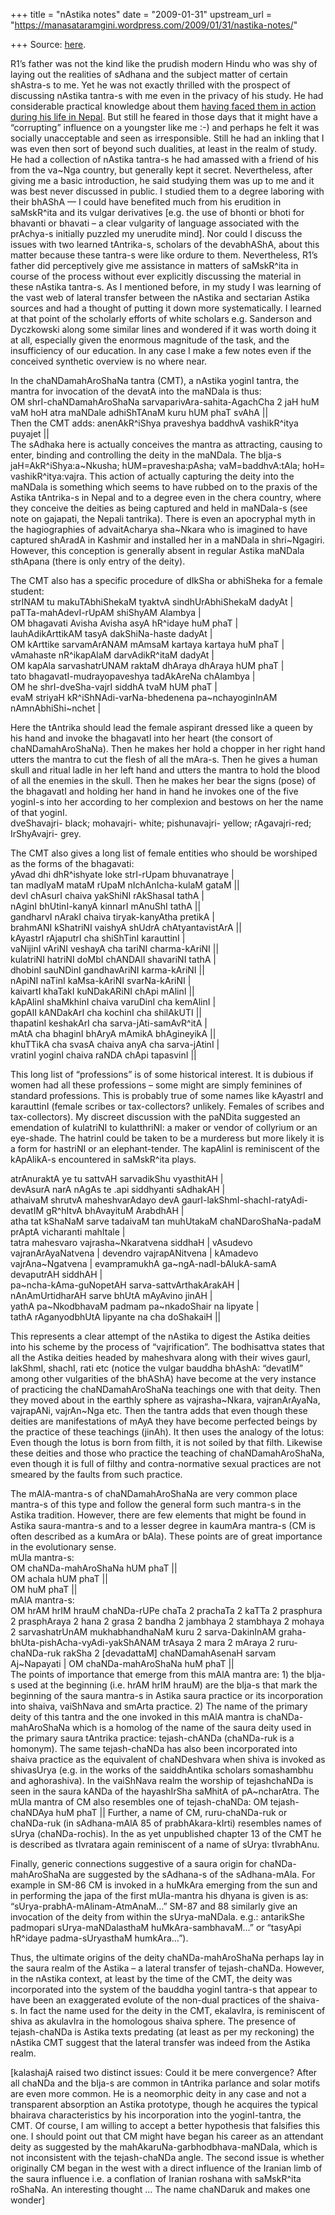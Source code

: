 +++
title = "nAstika notes"
date = "2009-01-31"
upstream_url = "https://manasataramgini.wordpress.com/2009/01/31/nastika-notes/"

+++
Source: [here](https://manasataramgini.wordpress.com/2009/01/31/nastika-notes/).

R1’s father was not the kind like the prudish modern Hindu who was shy of laying out the realities of sAdhana and the subject matter of certain shAstra-s to me. Yet he was not exactly thrilled with the prospect of discussing nAstika tantra-s with me even in the privacy of his study. He had considerable practical knowledge about them [having faced them in action during his life in Nepal](https://manasataramgini.wordpress.com/2006/10/05/the-encounter-with-the-pashanda-s-of-the-nastika-mata/). But still he feared in those days that it might have a “corrupting” influence on a youngster like me :-) and perhaps he felt it was socially unacceptable and seen as irresponsible. Still he had an inkling that I was even then sort of beyond such dualities, at least in the realm of study. He had a collection of nAstika tantra-s he had amassed with a friend of his from the va\~Nga country, but generally kept it secret. Nevertheless, after giving me a basic introduction, he said studying them was up to me and it was best never discussed in public. I studied them to a degree laboring with their bhAShA — I could have benefited much from his erudition in saMskR^ita and its vulgar derivatives \[e.g. the use of bhonti or bhoti for bhavanti or bhavati – a clear vulgarity of language associated with the prAchya-s initially puzzled my unerudite mind\]. Nor could I discuss the issues with two learned tAntrika-s, scholars of the devabhAShA, about this matter because these tantra-s were like ordure to them. Nevertheless, R1’s father did perceptively give me assistance in matters of saMskR^ita in course of the process without ever explicitly discussing the material in these nAstika tantra-s. As I mentioned before, in my study I was learning of the vast web of lateral transfer between the nAstika and sectarian Astika sources and had a thought of putting it down more systematically. I learned at that point of the scholarly efforts of white scholars e.g. Sanderson and Dyczkowski along some similar lines and wondered if it was worth doing it at all, especially given the enormous magnitude of the task, and the insufficiency of our education. In any case I make a few notes even if the conceived synthetic overview is no where near.

In the chaNDamahAroShaNa tantra (CMT), a nAstika yoginI tantra, the mantra for invocation of the devatA into the maNDala is thus:  
OM shrI-chaNDamahAroShaNa sarvaparivAra-sahita-AgachCha 2 jaH huM vaM hoH atra maNDale adhiShTAnaM kuru hUM phaT svAhA \|\|  
Then the CMT adds: anenAkR^iShya praveshya baddhvA vashikR^itya puyajet \|\|  
The sAdhaka here is actually conceives the mantra as attracting, causing to enter, binding and controlling the deity in the maNDala. The bIja-s jaH=AkR^iShya:a\~Nkusha; hUM=pravesha:pAsha; vaM=baddhvA:tAla; hoH= vashikR^itya:vajra. This action of actually capturing the deity into the maNDala is something which seems to have rubbed on to the praxis of the Astika tAntrika-s in Nepal and to a degree even in the chera country, where they conceive the deities as being captured and held in maNDala-s
(see note on gajapati, the Nepali tantrika). There is even an apocryphal
myth in the hagiographies of advaitAcharya sha\~Nkara who is imagined to have captured shAradA in Kashmir and installed her in a maNDala in shri\~Ngagiri. However, this conception is generally absent in regular Astika maNDala sthApana (there is only entry of the deity).

The CMT also has a specific procedure of dIkSha or abhiSheka for a female student:  
strINAM tu makuTAbhiShekaM tyaktvA sindhUrAbhiShekaM dadyAt \|  
paTTa-mahAdevI-rUpAM shiShyAM Alambya \|  
OM bhagavati Avisha Avisha asyA hR^idaye huM phaT \|  
lauhAdikArttikAM tasyA dakShiNa-haste dadyAt \|  
OM kArttike sarvamArANAM mAmsaM kartaya kartaya huM phaT \|  
vAmahaste nR^ikapAlaM darvAdikR^itaM dadyAt \|  
OM kapAla sarvashatrUNAM raktaM dhAraya dhAraya hUM phaT \|  
tato bhagavatI-mudrayopaveshya tadAkAreNa chAlambya \|  
OM he shrI-dveSha-vajrI siddhA tvaM hUM phaT \|  
evaM striyaH kR^iShNAdi-varNa-bhedenena pa\~nchayoginInAM nAmnAbhiShi\~nchet \|

Here the tAntrika should lead the female aspirant dressed like a queen by his hand and invoke the bhagavatI into her heart (the consort of chaNDamahAroShaNa). Then he makes her hold a chopper in her right hand utters the mantra to cut the flesh of all the mAra-s. Then he gives a human skull and ritual ladle in her left hand and utters the mantra to hold the blood of all the enemies in the skull. Then he makes her bear the signs (pose) of the bhagavatI and holding her hand in hand he invokes one of the five yoginI-s into her according to her complexion and bestows on her the name of that yoginI.  
dveShavajri- black; mohavajri- white; pishunavajri- yellow; rAgavajri-red; IrShyAvajri- grey.

The CMT also gives a long list of female entities who should be worshiped as the forms of the bhagavati:  
yAvad dhi dhR^ishyate loke strI-rUpam bhuvanatraye \|  
tan madIyaM mataM rUpaM nIchAnIcha-kulaM gataM \|\|  
devI chAsurI chaiva yakShiNI rAkShasaI tathA \|  
nAginI bhUtinI-kanyA kinnarI mAnuShI tathA \|\|  
gandharvI nArakI chaiva tiryak-kanyAtha pretikA \|  
brahmANI kShatriNI vaishyA shUdrA chAtyantavistArA \|\|  
kAyastrI rAjaputrI cha shiShTinI karauttinI \|  
vaNijinI vAriNI veshayA cha tariNI charma-kAriNI \|\|  
kulatriNI hatriNI doMbI chANDAlI shavariNI tathA \|  
dhobinI sauNDinI gandhavAriNI karma-kAriNI \|\|  
nApiNI naTinI kaMsa-kAriNI svarNa-kAriNI \|  
kaivartI khaTakI kuNDakARiNI chApi mAlinI \|\|  
kApAlinI shaMkhinI chaiva varuDinI cha kemAlinI \|  
gopAlI kANDakArI cha kochinI cha shilAkUTI \|\|  
thapatinI keshakArI cha sarva-jAti-samAvR^itA \|  
mAtA cha bhaginI bhAryA mAmikA bhAgineyikA \|\|  
khuTTikA cha svasA chaiva anyA cha sarva-jAtinI \|  
vratinI yoginI chaiva raNDA chApi tapasvinI \|\|

This long list of “professions” is of some historical interest. It is dubious if women had all these professions – some might are simply feminines of standard professions. This is probably true of some names like kAyastrI and karauttinI (female scribes or tax-collectors? unlikely. Females of scribes and tax-collectors). My discreet discussion with the paNDita suggested an emendation of kulatriNI to kulatthriNI: a maker or vendor of collyrium or an eye-shade. The hatrinI could be taken to be a murderess but more likely it is a form for hastriNI or an elephant-tender. The kapAlinI is reminiscent of the kApAlikA-s encountered in saMskR^ita plays.

atrAnuraktA ye tu sattvAH sarvadikShu vyasthitAH \|  
devAsurA narA nAgAs te .api siddhyanti sAdhakAH \|  
athaivaM shrutvA maheshvarAdayo devA gaurI-lakShmI-shachI-ratyAdi-devatIM gR^hItvA bhAvayituM ArabdhAH \|  
atha tat kShaNaM sarve tadaivaM tan muhUtakaM chaNDaroShaNa-padaM prAptA vicharanti mahItale \|  
tatra mahesvaro vajrasha\~Nkaratvena siddhaH \| vAsudevo vajranArAyaNatvena \| devendro vajrapANitvena \| kAmadevo vajrAna\~Ngatvena \| evampramukhA ga\~ngA-nadI-bAlukA-samA devaputrAH siddhAH \|  
pa\~ncha-kAma-guNopetAH sarva-sattvArthakArakAH \|  
nAnAmUrtidharAH sarve bhUtA mAyAvino jinAH \|  
yathA pa\~NkodbhavaM padmam pa\~nkadoShair na lipyate \|  
tathA rAganyodbhUtA lipyante na cha doShakaiH \|\|

This represents a clear attempt of the nAstika to digest the Astika deities into his scheme by the process of “vajrification”. The bodhisattva states that all the Astika deities headed by maheshvara along with their wives gaurI, lakShmI, shachI, rati etc (notice the vulgar bauddha bhAshA: “devatIM” among other vulgarities of the bhAShA) have become at the very instance of practicing the chaNDamahAroShaNa teachings one with that deity. Then they moved about in the earthly sphere as vajrasha\~Nkara, vajranArAyaNa, vajrapANi, vajrAn\~Nga etc. Then the tantra adds that even though these deities are manifestations of mAyA they have become perfected beings by the practice of these teachings (jinAh). It then uses the analogy of the lotus: Even though the lotus is born from filth, it is not soiled by that filth. Likewise these deities and those who practice the teaching of chaNDamahAroShaNa, even though it is full of filthy and contra-normative sexual practices are not smeared by the faults from such practice.

The mAlA-mantra-s of chaNDamahAroShaNa are very common place mantra-s of this type and follow the general form such mantra-s in the Astika tradition. However, there are few elements that might be found in Astika saura-mantra-s and to a lesser degree in kaumAra mantra-s (CM is often described as a kumAra or bAla). These points are of great importance in the evolutionary sense.  
mUla mantra-s:  
OM chaNDa-mahAroShaNa hUM phaT \|\|  
OM achala hUM phaT \|\|  
OM huM phaT \|\|  
mAlA mantra-s:  
OM hrAM hrIM hrauM chaNDa-rUPe chaTa 2 prachaTa 2 kaTTa 2 prasphura 2 prasphAraya 2 hana 2 grasa 2 bandha 2 jambhaya 2 stambhaya 2 mohaya 2 sarvashatrUnAM mukhabhandhaNaM kuru 2 sarva-DakinInAM graha-bhUta-pishAcha-vyAdi-yakShANAM trAsaya 2 mara 2 mAraya 2 ruru-chaNDa-ruk rakSha 2 \[devadattaM\] chaNDamahAsenaH sarvam Aj\~Napayati \| OM chaNDa-mahAroShaNa huM phaT \|\|  
The points of importance that emerge from this mAlA mantra are: 1) the bIja-s used at the beginning (i.e. hrAM hrIM hrauM) are the bIja-s that mark the beginning of the saura mantra-s in Astika saura practice or its incorporation into shaiva, vaiShNava and smArta practice. 2) The name of the primary deity of this tantra and the one invoked in this mAlA mantra is chaNDa-mahAroShaNa which is a homolog of the name of the saura deity used in the primary saura tAntrika practice: tejash-chANDa (chaNDa-ruk is a homonym). The same tejash-chaNDa has also been incorporated into shaiva practice as the equivalent of chaNDeshvara when shiva is invoked as shivasUrya (e.g. in the works of the saiddhAntika scholars somashambhu and aghorashiva). In the vaiShNava realm the worship of tejashchaNDa is seen in the saura kANDa of the hayashIrSha saMhitA of pA\~ncharAtra. The mUla mantra of CM also resembles one of tejash-chaNDa: OM tejash-chaNDAya huM phaT \|\| Further, a name of CM, ruru-chaNDa-ruk or chaNDa-ruk (in sAdhana-mAlA 85 of prabhAkara-kIrti) resembles names of sUrya (chaNDa-rochis). In the as yet unpublished chapter 13 of the CMT he is described as tIvratara again reminiscent of a name of sUrya: tIvrabhAnu.

Finally, generic connections suggestive of a saura origin for chaNDa-mahAroShaNa are suggested by the sAdhana-s of the sAdhana-mAla. For example in SM-86 CM is invoked in a huMkAra emerging from the sun and in performing the japa of the first mUla-mantra his dhyana is given is as: “sUrya-prabhA-mAlinam-AtmAnaM…” SM-87 and 88 similarly give an invocation of the deity from within the sUrya-maNDala. e.g.: antarikShe padmopari sUrya-maNDalasthaM huMkAra-sambhavaM…” or “tasyApi hR^idaye padma-sUryasthaM humkAra…”).

Thus, the ultimate origins of the deity chaNDa-mahAroShaNa perhaps lay in the saura realm of the Astika – a lateral transfer of tejash-chaNDa. However, in the nAstika context, at least by the time of the CMT, the deity was incorporated into the system of the bauddha yoginI tantra-s that appear to have been an exaggerated evolute of the non-dual practices of the shaiva-s. In fact the name used for the deity in the CMT, ekalavIra, is reminiscent of shiva as akulavIra in the homologous shaiva sphere. The presence of tejash-chaNDa is Astika texts predating
(at least as per my reckoning) the nAstika CMT suggest that the lateral
transfer was indeed from the Astika realm.

\[kalashajA raised two distinct issues: Could it be mere convergence? After all chaNDa and the bIja-s are common in tAntrika parlance and solar motifs are even more common. He is a neomorphic deity in any case and not a transparent absorption an Astika prototype, though he acquires the typical bhairava characteristics by his incorporation into the yoginI-tantra, the CMT. Of course, I am willing to accept a better hypothesis that falsifies this one. I should point out that CM might have began his career as an attendant deity as suggested by the mahAkaruNa-garbhodbhava-maNDala, which is not inconsistent with the tejash-chaNDa angle. The second issue is whether originally CM began in the west with a direct influence of the Iranian limb of the saura influence i.e. a conflation of Iranian roshana with saMskR^ita roShaNa. An interesting thought … The name chaNDaruk and makes one wonder\]

